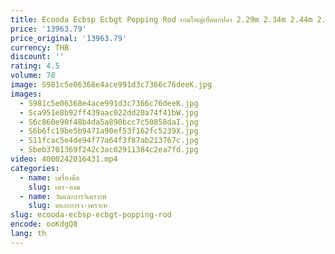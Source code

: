 ```yaml
---
title: Ecooda Ecbsp Ecbgt Popping Rod เกมใหญ่เบ็ดตกปลา 2.29m 2.34m 2.44m 2.49m2.54m
price: '13963.79'
price_original: '13963.79'
currency: THB
discount: ''
rating: 4.5
volume: 78
image: S981c5e06368e4ace991d3c7366c76deeK.jpg
images:
  - S981c5e06368e4ace991d3c7366c76deeK.jpg
  - Sca951e8b92ff439aac022dd20a74f41bW.jpg
  - S6c860e90f48b4da5a890bcc7c50858daI.jpg
  - S6b6fc19be5b9471a90ef53f162fc5239X.jpg
  - S11fcac5e4de94f77a64f3f87ab213767c.jpg
  - Sbeb3701369f242c3ac02911384c2ea7fd.jpg
video: 4000242016431.mp4
categories:
  - name: เครื่องมือ
    slug: เคร-องม
  - name: วัดและการวิเคราะห์
    slug: ดและการว-เคราะห
slug: ecooda-ecbsp-ecbgt-popping-rod
encode: ooKdgQ8
lang: th
---
```

  